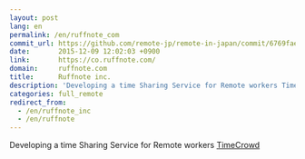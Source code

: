 ```yaml
---
layout: post
lang: en
permalink: /en/ruffnote_com
commit_url: https://github.com/remote-jp/remote-in-japan/commit/6769fae480e296f88aa8c98eb55d682dd9004c04
date:       2015-12-09 12:02:03 +0900
link:       https://co.ruffnote.com/
domain:     ruffnote.com
title:      Ruffnote inc.
description: 'Developing a time Sharing Service for Remote workers TimeCrowd'
categories: full_remote
redirect_from:
  - /en/ruffnote_inc
  - /en/ruffnote
---
```


<p>Developing a time Sharing Service for Remote workers <a href="https://timecrowd.net/">TimeCrowd</a></p>
